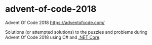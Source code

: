 # advent-of-code-2018
Advent Of Code 2018 https://adventofcode.com/

Solutions (or attempted solutions) to the puzzles and problems during Advent Of Code 2018 using C# and [.NET Core](https://dotnet.microsoft.com/).
